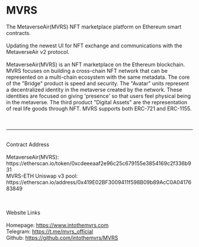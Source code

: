 # MVRS

The MetaverseAir(MVRS) NFT marketplace platform on Ethereum smart contracts.
<br/><br/> Updating the newest UI for NFT exchange and communications with the MetaverseAir v2 protocol.
<br/><br/> MetaverseAir(MVRS) is an NFT marketplace on the Ethereum blockchain. MVRS focuses on building a cross-chain NFT network that can be represented on a multi-chain ecosystem with the same metadata. The core of the "Bridge" product is speed and security. The "Avatar" units represent a decentralized identity in the metaverse created by the network. These identities are focused on giving 'presence' so that users feel physical being in the metaverse. The third product "Digital Assets" are the representation of real life goods through NFT. MVRS supports both ERC-721 and ERC-1155.
<br/><br/><br/>

<hr/>
<br/> Contract Address
<br/><br/>MetaverseAir(MVRS): https://etherscan.io/token/0xcdeeeaaf2e96c25c679155e3854169c2f336b931
<br/>MVRS-ETH Uniswap v3 pool: https://etherscan.io/address/0x419E02BF3009411f598B09b89AcC0A0417683849
<br/><br/>

<br/> Website Links
<br/><br/> Homepage: https://www.intothemvrs.com
<br/> Telegram: https://t.me/mvrs_official
<br/> Github: https://github.com/intothemvrs/MVRS
<br/><br/><br/>

